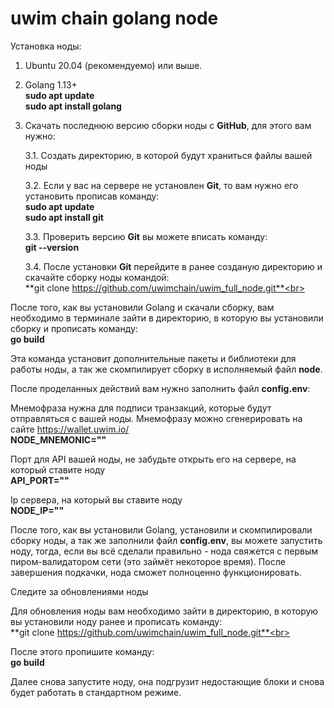 # uwim chain golang node


Установка ноды:<br> 
1. Ubuntu 20.04 (рекомендуемо) или выше.
2. Golang 1.13+<br>
    **sudo apt update**<br>
    **sudo apt install golang**<br>

3. Скачать последнюю версию сборки ноды с **GitHub**, для этого вам нужно:

    3.1. Создать директорию, в которой будут храниться файлы вашей ноды
    
    3.2. Если у вас на сервере не установлен **Git**, то вам нужно его установить прописав команду:<br>
    	**sudo apt update**<br>
    	**sudo apt install git**<br>
    
    3.3. Проверить версию **Git** вы можете вписать команду:<br>
    	**git --version**<br>
    
    3.4. После установки **Git** перейдите в ранее созданую директорию и скачайте сборку ноды командой:<br>
    	**git clone https://github.com/uwimchain/uwim_full_node.git**<br>
    
После того, как вы установили Golang и скачали сборку, вам необходимо в терминале зайти в директорию, в которую вы установили сборку и прописать команду:<br> 
   **go build**

Эта команда установит дополнительные пакеты и библиотеки для работы ноды, а так же скомпилирует сборку в исполняемый файл **node**.

После проделанных действий вам нужно заполнить файл **config.env**:

Мнемофраза нужна для подписи транзакций, которые будут отправляться с вашей ноды. Мнемофразу можно сгенерировать на сайте <https://wallet.uwim.io/><br>
**NODE_MNEMONIC=""**

Порт для API вашей ноды, не забудьте открыть его на сервере, на который ставите ноду<br>
**API_PORT=""**

Ip сервера, на который вы ставите ноду<br>
**NODE_IP=""**

После того, как вы установили Golang, установили и скомпилировали сборку ноды, а так же заполнили файл **config.env**, вы можете запустить ноду, тогда, если вы всё сделали правильно - нода свяжется с первым пиром-валидатором сети (это займёт некоторое время). После завершения подкачки, нода сможет полноценно функционировать.

Следите за обновлениями ноды

Для обновления ноды вам необходимо зайти в директорию, в которую вы установили ноду ранее и прописать команду:<br>
**git clone https://github.com/uwimchain/uwim_full_node.git**<br>

После этого пропишите команду:<br>
**go build**<br>

Далее снова запустите ноду, она подгрузит недостающие блоки и снова будет работать в стандартном режиме.
